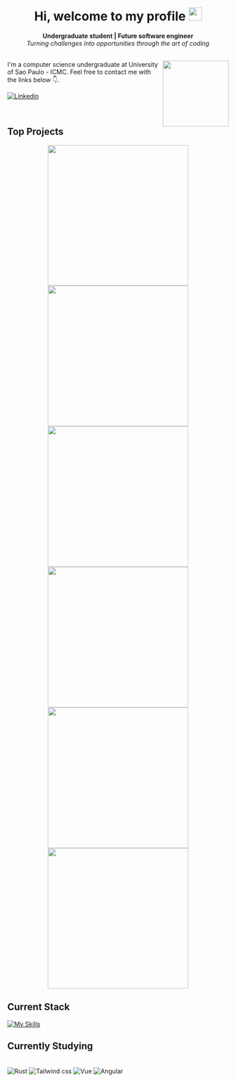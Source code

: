 <div align="center">
    <h1>Hi, welcome to my profile <img src="https://raw.githubusercontent.com/kaueMarques/kaueMarques/master/hi.gif" height="30px"> </h1>
    <b>
        Undergraduate student | Future software engineer
    </b>
    <br>
    <i>Turning challenges into opportunities through the art of coding
    </i>
</div>
<br>

<div style="margin:auto">

<!-- <img align="right" width="400em" height="200em" src="https://github-readme-stats.vercel.app/api?username=LeonardoIshida&show_icons=true&theme=nord&hide_border=true&include_all_commits=true&bg_color=100,211F2F,918CA9&hide=markdown"> -->

<img align="right" height="150em" src="https://github-readme-stats.vercel.app/api/top-langs/?username=LeonardoIshida&layout=compact&hide_border=true&theme=transparent&title_color=81a1c1&text_color=d8dee9">


<p>I'm a computer science undergraduate at University of Sao Paulo - ICMC. Feel free to contact me with the links below 👇.</p>

[![Linkedin](https://img.shields.io/badge/LinkedIn-0077B5?style=for-the-badge&logo=linkedin&logoColor=white)](https://www.linkedin.com/in/leonardo-ishida-dev/)

</div>

<br>


## Top Projects
<p align="center">
    <a href="https://github.com/LeonardoIshida/ClaudineyTTS"> <img width="320" src="https://denvercoder1-github-readme-stats.vercel.app/api/pin/?username=LeonardoIshida&repo=CLaudineyTTS&bg_color=100,211F2F,918CA9&title_color=81a1c1&text_color=d8dee9&hide_border=true&show_owner=false"> </a>
    <a href="https://github.com/Naders-Soft/plataforma-explicaaso"> <img width="320" src="https://denvercoder1-github-readme-stats.vercel.app/api/pin/?username=Naders-Soft&repo=plataforma-explicaaso&bg_color=100,211F2F,918CA9&title_color=81a1c1&text_color=d8dee9&hide_border=true&show_owner=true"> </a>
     <a href="https://github.com/MiguelHenri/SCC0215"> <img width="320" src="https://denvercoder1-github-readme-stats.vercel.app/api/pin/?username=MiguelHenri&repo=SCC0215&bg_color=100,211F2F,918CA9&title_color=81a1c1&text_color=d8dee9&hide_border=true&show_owner=true"> </a>
     <a href="https://github.com/LeonardoIshida/base-de-dados"> <img width="320" src="https://denvercoder1-github-readme-stats.vercel.app/api/pin/?username=LeonardoIshida&repo=base-de-dados&bg_color=100,211F2F,918CA9&title_color=81a1c1&text_color=d8dee9&hide_border=true&show_owner=false"> </a>
     <a href="https://github.com/Ensuo/predicao-dengue-sus"> <img width="320" src="https://denvercoder1-github-readme-stats.vercel.app/api/pin/?username=Ensuo&repo=predicao-dengue-sus&bg_color=100,211F2F,918CA9&title_color=81a1c1&text_color=d8dee9&hide_border=true&show_owner=false"> </a>
    <a href="https://github.com/LeonardoIshida/not-plants-vs-zombies"> <img width="320" src="https://denvercoder1-github-readme-stats.vercel.app/api/pin/?username=LeonardoIshida&repo=not-plants-vs-zombies&bg_color=100,211F2F,918CA9&title_color=81a1c1&text_color=d8dee9&hide_border=true&show_owner=false"> </a>
</p>

## Current Stack

[![My Skills](https://skillicons.dev/icons?i=c,cpp,java,python,js,html,css,nodejs,express,react,postgres,mongodb)](https://skillicons.dev)
<!--div style="display: inline_block"> <br/>
    <img align="center" alt="C", src="https://img.shields.io/badge/C-00599C?style=for-the-badge&logo=c&logoColor=white">
    <img align="center" alt="C++", src="https://img.shields.io/badge/C%2B%2B-00599C?style=for-the-badge&logo=c%2B%2B&logoColor=white">
    <img align="center" alt="Java", src="https://img.shields.io/badge/Java-ED8B00?style=for-the-badge&logo=openjdk&logoColor=white">
    <img align="center" alt="Python", src="https://img.shields.io/badge/Python-14354C?style=for-the-badge&logo=python&logoColor=white">
    <img align="center" alt="JavaScript", src="https://img.shields.io/badge/JavaScript-F7DF1E?style=for-the-badge&logo=javascript&logoColor=black">
    <img align="center" alt="HTML5", src="https://img.shields.io/badge/HTML5-E34F26?style=for-the-badge&logo=html5&logoColor=white">
    <img align="center" alt="CSS", src="https://img.shields.io/badge/CSS-239120?&style=for-the-badge&logo=css3&logoColor=white">
    <img align="center" alt="Node", src="https://img.shields.io/badge/Node.js-43853D?style=for-the-badge&logo=node.js&logoColor=white">
    <img align="center" alt="Express.js", src="https://img.shields.io/badge/Express.js-404D59?style=for-the-badge">
    <img align="center" alt="React", src="https://img.shields.io/badge/React-20232A?style=for-the-badge&logo=react&logoColor=61DAFB">
    <img align="center" alt="PostgreSQL", src="https://img.shields.io/badge/PostgreSQL-316192?style=for-the-badge&logo=postgresql&logoColor=white">
    <img align="center" alt="MongoDB", src="https://img.shields.io/badge/MongoDB-4EA94B?style=for-the-badge&logo=mongodb&logoColor=white">    
</div !-->

## Currently Studying
<div style="display: inline_block"> <br/>
    <img align="center" alt="Rust", src="https://img.shields.io/badge/Rust-E34F26?style=for-the-badge&logo=rust&logoColor=white">
    <img align="center" alt="Tailwind css", src="https://img.shields.io/badge/Tailwind_CSS-38B2AC?style=for-the-badge&logo=tailwind-css&logoColor=white">
    <img align="center" alt="Vue", src="https://img.shields.io/badge/Vue.js-35495E?style=for-the-badge&logo=vuedotjs&logoColor=4FC08D">
    <img align="center" alt="Angular", src="https://img.shields.io/badge/Angular-DD0031?style=for-the-badge&logo=angular&logoColor=white">
</div>

<!--![Top Langs](https://github-readme-stats.vercel.app/api/top-langs/?username=LeonardoIshida&layout=compact&bg_color=100,211F2F,918CA9&title_color=81a1c1&text_color=d8dee9&hide_border=true)-->
